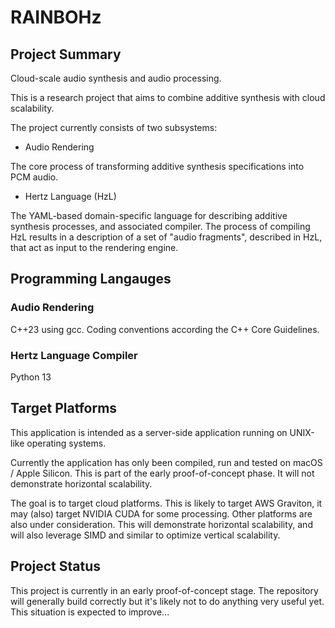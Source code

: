 # RAINBOHz
## Project Summary
Cloud-scale audio synthesis and audio processing.

This is a research project that aims to combine additive synthesis with cloud scalability.

The project currently consists of two subsystems:

- Audio Rendering

The core process of transforming additive synthesis specifications into PCM audio.

- Hertz Language (HzL)

The YAML-based domain-specific language for describing additive synthesis processes, and associated compiler.
The process of compiling HzL results in a description of a set of "audio fragments", described in HzL, that act as input to the rendering engine.

## Programming Langauges
### Audio Rendering
C++23 using gcc.
Coding conventions according the C++ Core Guidelines.

### Hertz Language Compiler
Python 13

## Target Platforms
This application is intended as a server-side application running on UNIX-like operating systems.

Currently the application has only been compiled, run and tested on macOS / Apple Silicon. This is part of the early proof-of-concept phase. It will not demonstrate horizontal scalability.

The goal is to target cloud platforms. This is likely to target AWS Graviton, it may (also) target NVIDIA CUDA for some processing. Other platforms are also under consideration. This will demonstrate horizontal scalability, and will also leverage SIMD and similar to optimize vertical scalability.

## Project Status
This project is currently in an early proof-of-concept stage. The repository will generally build correctly but it's likely not to do anything very useful yet. This situation is expected to improve...
